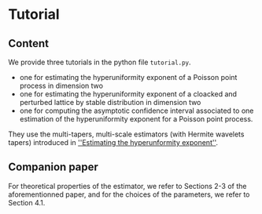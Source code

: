 # Tutorial

## Content
We provide three tutorials in the python file ``tutorial.py``. 

- one for estimating the hyperuniformity exponent of a Poisson point process in dimension two
- one for estimating the hyperuniformity exponent of a cloacked and perturbed lattice by stable distribution in dimension two
- one for computing the asymptotic confidence interval associated to one estimation of the hyperuniformity exponent for a Poisson point process.

They use the multi-tapers, multi-scale estimators (with Hermite wavelets tapers) introduced in [''Estimating the hyperunformity exponent''](https://arxiv.org). 

## Companion paper 

For theoretical properties of the estimator, we refer to Sections 2-3 of the aforementionned paper, and for the choices of the parameters, we refer to Section 4.1.

